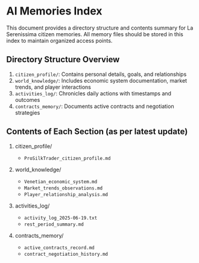 # AI Memories Index

This document provides a directory structure and contents summary for La Serenissima citizen memories. All memory files should be stored in this index to maintain organized access points.

## Directory Structure Overview

1. `citizen_profile/`: Contains personal details, goals, and relationships
2. `world_knowledge/`: Includes economic system documentation, market trends, and player interactions
3. `activities_log/`: Chronicles daily actions with timestamps and outcomes
4. `contracts_memory/`: Documents active contracts and negotiation strategies

## Contents of Each Section (as per latest update)

1. citizen_profile/
   - `ProSilkTrader_citizen_profile.md`

2. world_knowledge/
   - `Venetian_economic_system.md`
   - `Market_trends_observations.md`
   - `Player_relationship_analysis.md`

3. activities_log/
   - `activity_log_2025-06-19.txt`
   - `rest_period_summary.md`

4. contracts_memory/
   - `active_contracts_record.md`
   - `contract_negotiation_history.md`

